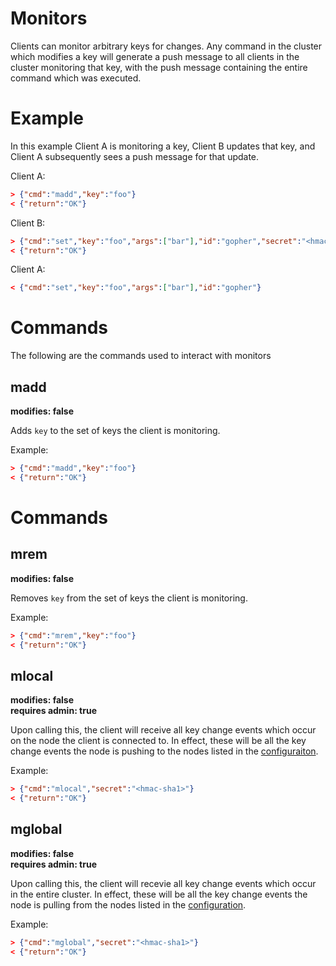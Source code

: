# Monitors

Clients can monitor arbitrary keys for changes. Any command in the cluster which
modifies a key will generate a push message to all clients in the cluster
monitoring that key, with the push message containing the entire command which
was executed.

# Example

In this example Client A is monitoring a key, Client B updates that key, and
Client A subsequently sees a push message for that update.

Client A:

```json
> {"cmd":"madd","key":"foo"}
< {"return":"OK"}
```

Client B:

```json
> {"cmd":"set","key":"foo","args":["bar"],"id":"gopher","secret":"<hmac-sha1>"}
< {"return":"OK"}
```

Client A:

```json
< {"cmd":"set","key":"foo","args":["bar"],"id":"gopher"}
```

# Commands

The following are the commands used to interact with monitors

## madd
**modifies: false**

Adds `key` to the set of keys the client is monitoring.

Example:

```json
> {"cmd":"madd","key":"foo"}
< {"return":"OK"}
```

# Commands

## mrem
**modifies: false**

Removes `key` from the set of keys the client is monitoring.

Example:

```json
> {"cmd":"mrem","key":"foo"}
< {"return":"OK"}
```

## mlocal
**modifies: false**  
**requires admin: true**

Upon calling this, the client will receive all key change events which occur on
the node the client is connected to. In effect, these will be all the key change
events the node is pushing to the nodes listed in the [configuraiton][config].

Example:

```json
> {"cmd":"mlocal","secret":"<hmac-sha1>"}
< {"return":"OK"}
```

## mglobal
**modifies: false**  
**requires admin: true**

Upon calling this, the client will recevie all key change events which occur in
the entire cluster. In effect, these will be all the key change events the node
is pulling from the nodes listed in the [configuration][config].

Example:

```json
> {"cmd":"mglobal","secret":"<hmac-sha1>"}
< {"return":"OK"}
```

[config]: /doc/installconfig.md
